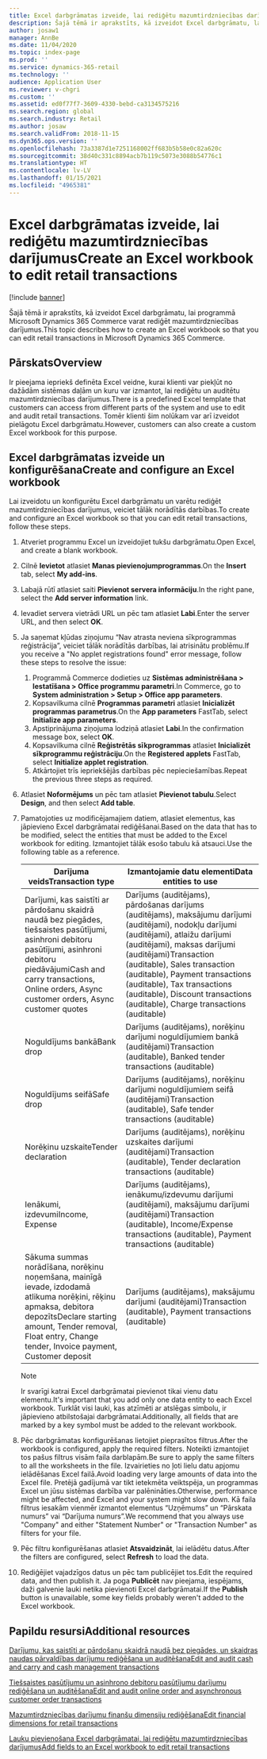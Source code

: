 ```yaml
---
title: Excel darbgrāmatas izveide, lai rediģētu mazumtirdzniecības darījumus
description: Šajā tēmā ir aprakstīts, kā izveidot Excel darbgrāmatu, lai programmā Microsoft Dynamics 365 Commerce varat rediģēt mazumtirdzniecības darījumus.
author: josaw1
manager: AnnBe
ms.date: 11/04/2020
ms.topic: index-page
ms.prod: ''
ms.service: dynamics-365-retail
ms.technology: ''
audience: Application User
ms.reviewer: v-chgri
ms.custom: ''
ms.assetid: ed0f77f7-3609-4330-bebd-ca3134575216
ms.search.region: global
ms.search.industry: Retail
ms.author: josaw
ms.search.validFrom: 2018-11-15
ms.dyn365.ops.version: ''
ms.openlocfilehash: 73a3387d1e7251168002ff683b5b58e0c82a620c
ms.sourcegitcommit: 38d40c331c8894acb7b119c5073e3088b54776c1
ms.translationtype: HT
ms.contentlocale: lv-LV
ms.lasthandoff: 01/15/2021
ms.locfileid: "4965381"
---
```

# <a name="create-an-excel-workbook-to-edit-retail-transactions"></a><span data-ttu-id="686d1-103">Excel darbgrāmatas izveide, lai rediģētu mazumtirdzniecības darījumus</span><span class="sxs-lookup"><span data-stu-id="686d1-103">Create an Excel workbook to edit retail transactions</span></span>

[!include [banner](../includes/banner.md)]

<span data-ttu-id="686d1-104">Šajā tēmā ir aprakstīts, kā izveidot Excel darbgrāmatu, lai programmā Microsoft Dynamics 365 Commerce varat rediģēt mazumtirdzniecības darījumus.</span><span class="sxs-lookup"><span data-stu-id="686d1-104">This topic describes how to create an Excel workbook so that you can edit retail transactions in Microsoft Dynamics 365 Commerce.</span></span>

## <a name="overview"></a><span data-ttu-id="686d1-105">Pārskats</span><span class="sxs-lookup"><span data-stu-id="686d1-105">Overview</span></span>

<span data-ttu-id="686d1-106">Ir pieejama iepriekš definēta Excel veidne, kurai klienti var piekļūt no dažādām sistēmas daļām un kuru var izmantot, lai rediģētu un auditētu mazumtirdzniecības darījumus.</span><span class="sxs-lookup"><span data-stu-id="686d1-106">There is a predefined Excel template that customers can access from different parts of the system and use to edit and audit retail transactions.</span></span> <span data-ttu-id="686d1-107">Tomēr klienti šim nolūkam var arī izveidot pielāgotu Excel darbgrāmatu.</span><span class="sxs-lookup"><span data-stu-id="686d1-107">However, customers can also create a custom Excel workbook for this purpose.</span></span>

## <a name="create-and-configure-an-excel-workbook"></a><span data-ttu-id="686d1-108">Excel darbgrāmatas izveide un konfigurēšana</span><span class="sxs-lookup"><span data-stu-id="686d1-108">Create and configure an Excel workbook</span></span>

<span data-ttu-id="686d1-109">Lai izveidotu un konfigurētu Excel darbgrāmatu un varētu rediģēt mazumtirdzniecības darījumus, veiciet tālāk norādītās darbības.</span><span class="sxs-lookup"><span data-stu-id="686d1-109">To create and configure an Excel workbook so that you can edit retail transactions, follow these steps.</span></span>

1. <span data-ttu-id="686d1-110">Atveriet programmu Excel un izveidojiet tukšu darbgrāmatu.</span><span class="sxs-lookup"><span data-stu-id="686d1-110">Open Excel, and create a blank workbook.</span></span>
1. <span data-ttu-id="686d1-111">Cilnē **Ievietot** atlasiet **Manas pievienojumprogrammas**.</span><span class="sxs-lookup"><span data-stu-id="686d1-111">On the **Insert** tab, select **My add-ins**.</span></span>
1. <span data-ttu-id="686d1-112">Labajā rūtī atlasiet saiti **Pievienot servera informāciju**.</span><span class="sxs-lookup"><span data-stu-id="686d1-112">In the right pane, select the **Add server information** link.</span></span>
1. <span data-ttu-id="686d1-113">Ievadiet servera vietrādi URL un pēc tam atlasiet **Labi**.</span><span class="sxs-lookup"><span data-stu-id="686d1-113">Enter the server URL, and then select **OK**.</span></span>
1. <span data-ttu-id="686d1-114">Ja saņemat kļūdas ziņojumu “Nav atrasta neviena sīkprogrammas reģistrācija”, veiciet tālāk norādītās darbības, lai atrisinātu problēmu.</span><span class="sxs-lookup"><span data-stu-id="686d1-114">If you receive a "No applet registrations found" error message, follow these steps to resolve the issue:</span></span>

    1. <span data-ttu-id="686d1-115">Programmā Commerce dodieties uz **Sistēmas administrēšana \> Iestatīšana \> Office programmu parametri**.</span><span class="sxs-lookup"><span data-stu-id="686d1-115">In Commerce, go to **System administration \> Setup \> Office app parameters**.</span></span>
    1. <span data-ttu-id="686d1-116">Kopsavilkuma cilnē **Programmas parametri** atlasiet **Inicializēt programmas parametrus**.</span><span class="sxs-lookup"><span data-stu-id="686d1-116">On the **App parameters** FastTab, select **Initialize app parameters**.</span></span>
    1. <span data-ttu-id="686d1-117">Apstiprinājuma ziņojuma lodziņā atlasiet **Labi**.</span><span class="sxs-lookup"><span data-stu-id="686d1-117">In the confirmation message box, select **OK**.</span></span>
    1. <span data-ttu-id="686d1-118">Kopsavilkuma cilnē **Reģistrētās sīkprogrammas** atlasiet **Inicializēt sīkprogrammu reģistrāciju**.</span><span class="sxs-lookup"><span data-stu-id="686d1-118">On the **Registered applets** FastTab, select **Initialize applet registration**.</span></span>
    1. <span data-ttu-id="686d1-119">Atkārtojiet trīs iepriekšējās darbības pēc nepieciešamības.</span><span class="sxs-lookup"><span data-stu-id="686d1-119">Repeat the previous three steps as required.</span></span>

1. <span data-ttu-id="686d1-120">Atlasiet **Noformējums** un pēc tam atlasiet **Pievienot tabulu**.</span><span class="sxs-lookup"><span data-stu-id="686d1-120">Select **Design**, and then select **Add table**.</span></span>
1. <span data-ttu-id="686d1-121">Pamatojoties uz modificējamajiem datiem, atlasiet elementus, kas jāpievieno Excel darbgrāmatai rediģēšanai.</span><span class="sxs-lookup"><span data-stu-id="686d1-121">Based on the data that has to be modified, select the entities that must be added to the Excel workbook for editing.</span></span> <span data-ttu-id="686d1-122">Izmantojiet tālāk esošo tabulu kā atsauci.</span><span class="sxs-lookup"><span data-stu-id="686d1-122">Use the following table as a reference.</span></span>

    | <span data-ttu-id="686d1-123">Darījuma veids</span><span class="sxs-lookup"><span data-stu-id="686d1-123">Transaction type</span></span> | <span data-ttu-id="686d1-124">Izmantojamie datu elementi</span><span class="sxs-lookup"><span data-stu-id="686d1-124">Data entities to use</span></span> |
    |------------------|----------------------|
    | <span data-ttu-id="686d1-125">Darījumi, kas saistīti ar pārdošanu skaidrā naudā bez piegādes, tiešsaistes pasūtījumi, asinhroni debitoru pasūtījumi, asinhroni debitoru piedāvājumi</span><span class="sxs-lookup"><span data-stu-id="686d1-125">Cash and carry transactions, Online orders, Async customer orders, Async customer quotes</span></span> | <span data-ttu-id="686d1-126">Darījums (auditējams), pārdošanas darījums (auditējams), maksājumu darījumi (auditējami), nodokļu darījumi (auditējami), atlaižu darījumi (auditējami), maksas darījumi (auditējami)</span><span class="sxs-lookup"><span data-stu-id="686d1-126">Transaction (auditable), Sales transaction (auditable), Payment transactions (auditable), Tax transactions (auditable), Discount transactions (auditable), Charge transactions (auditable)</span></span> |
    | <span data-ttu-id="686d1-127">Noguldījums bankā</span><span class="sxs-lookup"><span data-stu-id="686d1-127">Bank drop</span></span> | <span data-ttu-id="686d1-128">Darījums (auditējams), norēķinu darījumi noguldījumiem bankā (auditējami)</span><span class="sxs-lookup"><span data-stu-id="686d1-128">Transaction (auditable), Banked tender transactions (auditable)</span></span> |
    | <span data-ttu-id="686d1-129">Noguldījums seifā</span><span class="sxs-lookup"><span data-stu-id="686d1-129">Safe drop</span></span> | <span data-ttu-id="686d1-130">Darījums (auditējams), norēķinu darījumi noguldījumiem seifā (auditējami)</span><span class="sxs-lookup"><span data-stu-id="686d1-130">Transaction (auditable), Safe tender transactions (auditable)</span></span> |
    | <span data-ttu-id="686d1-131">Norēķinu uzskaite</span><span class="sxs-lookup"><span data-stu-id="686d1-131">Tender declaration</span></span> | <span data-ttu-id="686d1-132">Darījums (auditējams), norēķinu uzskaites darījumi (auditējami)</span><span class="sxs-lookup"><span data-stu-id="686d1-132">Transaction (auditable), Tender declaration transactions (auditable)</span></span> |
    | <span data-ttu-id="686d1-133">Ienākumi, izdevumi</span><span class="sxs-lookup"><span data-stu-id="686d1-133">Income, Expense</span></span> | <span data-ttu-id="686d1-134">Darījums (auditējams), ienākumu/izdevumu darījumi (auditējami), maksājumu darījumi (auditējami)</span><span class="sxs-lookup"><span data-stu-id="686d1-134">Transaction (auditable), Income/Expense transactions (auditable), Payment transactions (auditable)</span></span> |
    | <span data-ttu-id="686d1-135">Sākuma summas norādīšana, norēķinu noņemšana, mainīgā ievade, izdodamā atlikuma norēķini, rēķinu apmaksa, debitora depozīts</span><span class="sxs-lookup"><span data-stu-id="686d1-135">Declare starting amount, Tender removal, Float entry, Change tender, Invoice payment, Customer deposit</span></span> | <span data-ttu-id="686d1-136">Darījums (auditējams), maksājumu darījumi (auditējami)</span><span class="sxs-lookup"><span data-stu-id="686d1-136">Transaction (auditable), Payment transactions (auditable)</span></span> |

    > [!NOTE]
    > <span data-ttu-id="686d1-137">Ir svarīgi katrai Excel darbgrāmatai pievienot tikai vienu datu elementu.</span><span class="sxs-lookup"><span data-stu-id="686d1-137">It's important that you add only one data entity to each Excel workbook.</span></span> <span data-ttu-id="686d1-138">Turklāt visi lauki, kas atzīmēti ar atslēgas simbolu, ir jāpievieno atbilstošajai darbgrāmatai.</span><span class="sxs-lookup"><span data-stu-id="686d1-138">Additionally, all fields that are marked by a key symbol must be added to the relevant workbook.</span></span>

1. <span data-ttu-id="686d1-139">Pēc darbgrāmatas konfigurēšanas lietojiet pieprasītos filtrus.</span><span class="sxs-lookup"><span data-stu-id="686d1-139">After the workbook is configured, apply the required filters.</span></span> <span data-ttu-id="686d1-140">Noteikti izmantojiet tos pašus filtrus visām faila darblapām.</span><span class="sxs-lookup"><span data-stu-id="686d1-140">Be sure to apply the same filters to all the worksheets in the file.</span></span> <span data-ttu-id="686d1-141">Izvairieties no ļoti lielu datu apjomu ielādēšanas Excel failā.</span><span class="sxs-lookup"><span data-stu-id="686d1-141">Avoid loading very large amounts of data into the Excel file.</span></span> <span data-ttu-id="686d1-142">Pretējā gadījumā var tikt ietekmēta veiktspēja, un programmas Excel un jūsu sistēmas darbība var palēnināties.</span><span class="sxs-lookup"><span data-stu-id="686d1-142">Otherwise, performance might be affected, and Excel and your system might slow down.</span></span> <span data-ttu-id="686d1-143">Kā faila filtrus iesakām vienmēr izmantot elementus “Uzņēmums” un “Pārskata numurs” vai “Darījuma numurs”.</span><span class="sxs-lookup"><span data-stu-id="686d1-143">We recommend that you always use "Company" and either "Statement Number" or "Transaction Number" as filters for your file.</span></span>
1. <span data-ttu-id="686d1-144">Pēc filtru konfigurēšanas atlasiet **Atsvaidzināt**, lai ielādētu datus.</span><span class="sxs-lookup"><span data-stu-id="686d1-144">After the filters are configured, select **Refresh** to load the data.</span></span>
1. <span data-ttu-id="686d1-145">Rediģējiet vajadzīgos datus un pēc tam publicējiet tos.</span><span class="sxs-lookup"><span data-stu-id="686d1-145">Edit the required data, and then publish it.</span></span> <span data-ttu-id="686d1-146">Ja poga **Publicēt** nav pieejama, iespējams, daži galvenie lauki netika pievienoti Excel darbgrāmatai.</span><span class="sxs-lookup"><span data-stu-id="686d1-146">If the **Publish** button is unavailable, some key fields probably weren't added to the Excel workbook.</span></span>

## <a name="additional-resources"></a><span data-ttu-id="686d1-147">Papildu resursi</span><span class="sxs-lookup"><span data-stu-id="686d1-147">Additional resources</span></span>

[<span data-ttu-id="686d1-148">Darījumu, kas saistīti ar pārdošanu skaidrā naudā bez piegādes, un skaidras naudas pārvaldības darījumu rediģēšana un auditēšana</span><span class="sxs-lookup"><span data-stu-id="686d1-148">Edit and audit cash and carry and cash management transactions</span></span>](edit-cash-trans.md)

[<span data-ttu-id="686d1-149">Tiešsaistes pasūtījumu un asinhrono debitoru pasūtījumu darījumu rediģēšana un auditēšana</span><span class="sxs-lookup"><span data-stu-id="686d1-149">Edit and audit online order and asynchronous customer order transactions</span></span>](edit-order-trans.md)

[<span data-ttu-id="686d1-150">Mazumtirdzniecības darījumu finanšu dimensiju rediģēšana</span><span class="sxs-lookup"><span data-stu-id="686d1-150">Edit financial dimensions for retail transactions</span></span>](edit-financial-dim.md)

[<span data-ttu-id="686d1-151">Lauku pievienošana Excel darbgrāmatai, lai rediģētu mazumtirdzniecības darījumus</span><span class="sxs-lookup"><span data-stu-id="686d1-151">Add fields to an Excel workbook to edit retail transactions</span></span>](add-fields-excel.md)
